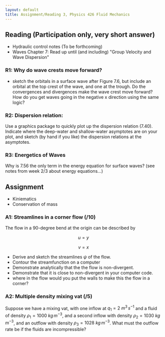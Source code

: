 ```yaml
---
layout: default
title: Assignment/Reading 3, Physics 426 Fluid Mechanics
---
```



## Reading (Participation only, very short answer)

  - Hydraulic control notes (To be forthcoming)
  - Waves Chapter 7: Read up until (and including) "Group Velocity and Wave
  Dispersion"

### R1: Why do wave crests move forward?  

 - sketch the orbitals in a surface wave after Figure 7.6, but include an orbital at the top crest of the wave, and one at the trough.  Do the convergences and divergences make the wave crest move forward?  How do you get waves going in the negative x direction using the same logic?

### R2: Dispersion relation:

Use a graphics package to quickly plot up the dispersion relation (7.40).  Indicate where the deep-water and shallow-water asymptotes are on your plot, and sketch (by hand if you like) the dispersion relations at the asymptotes.

### R3: Energetics of Waves

Why is 7.56 the only term in the energy equation for surface waves?  (see notes
from week 2/3 about energy equations...)


## Assignment

 - Kiniematics
 - Conservation of mass
 
### A1: Streamlines in a corner flow (/10)

The flow in a 90-degree bend at the origin can be described by

$$u = y$$

$$v = x$$

  - Derive and sketch the streamlines $\psi$ of the flow.
  - Contour the streamfunction on a computer
  - Demonstrate analytically that the the flow is non-divergent.
  - Demonstrate that it is close to non-divergent in your computer code.  
  - where in the flow would you put the walls to make this the flow in a corner?


### A2: Multiple density mixing vat (/5)

Suppose we have a mixing vat, with one inflow at $q_1 = 2\ m^3\,s^{-1}$ and a fluid of density $\rho_1 = 1000\ kg\,m^{-3}$, and a second inflow with density $\rho_2 = 1030\ kg\,m^{-3}$, and an outflow with density $\rho_3 = 1028\ kg\,m^{-3}$.  What must the outflow rate be if the fluids are incompressible?
